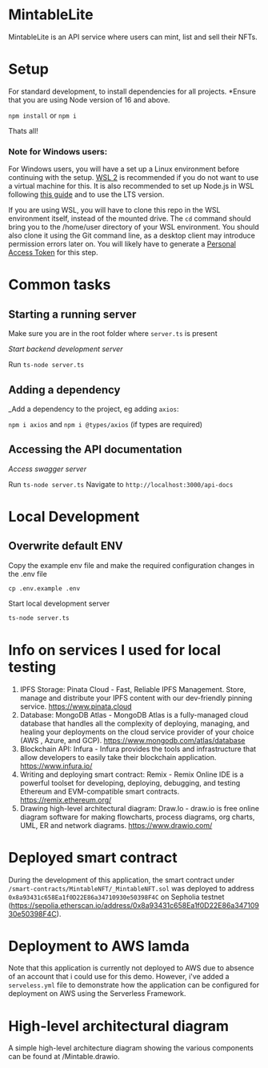 # MintableLite

MintableLite is an API service where users can mint, list and sell their NFTs.

# Setup

For standard development, to install dependencies for all projects. \*Ensure that you are using Node version of 16 and above.

`npm install` or `npm i`

Thats all!

### Note for Windows users:

For Windows users, you will have a set up a Linux environment before continuing with the setup. [WSL 2](https://docs.microsoft.com/en-us/windows/wsl/install) is recommended if you do not want to use a virtual machine for this. It is also recommended to set up Node.js in WSL following [this guide](https://docs.microsoft.com/en-us/windows/dev-environment/javascript/nodejs-on-wsl) and to use the LTS version.

If you are using WSL, you will have to clone this repo in the WSL environment itself, instead of the mounted drive. The `cd` command should bring you to the /home/user directory of your WSL environment. You should also clone it using the Git command line, as a desktop client may introduce permission errors later on. You will likely have to generate a [Personal Access Token](https://docs.github.com/en/authentication/keeping-your-account-and-data-secure/creating-a-personal-access-token) for this step.

# Common tasks

## Starting a running server

Make sure you are in the root folder where `server.ts` is present

_Start backend development server_

Run `ts-node server.ts`

## Adding a dependency

\_Add a dependency to the project, eg adding `axios`:

`npm i axios` and `npm i @types/axios` (if types are required)

## Accessing the API documentation

_Access swagger server_

Run `ts-node server.ts`
Navigate to `http://localhost:3000/api-docs`

# Local Development

## Overwrite default ENV

Copy the example env file and make the required configuration changes in the .env file

```
cp .env.example .env
```

Start local development server

```sh
ts-node server.ts
```

# Info on services I used for local testing

1. IPFS Storage: Pinata Cloud - Fast, Reliable IPFS Management. Store, manage and distribute your IPFS content with our dev-friendly pinning service. https://www.pinata.cloud
2. Database: MongoDB Atlas - MongoDB Atlas is a fully-managed cloud database that handles all the complexity of deploying, managing, and healing your deployments on the cloud service provider of your choice (AWS , Azure, and GCP). https://www.mongodb.com/atlas/database
3. Blockchain API: Infura - Infura provides the tools and infrastructure that allow developers to easily take their blockchain application. https://www.infura.io/
4. Writing and deploying smart contract: Remix - Remix Online IDE is a powerful toolset for developing, deploying, debugging, and testing Ethereum and EVM-compatible smart contracts. https://remix.ethereum.org/
5. Drawing high-level architectural diagram: Draw.Io - draw.io is free online diagram software for making flowcharts, process diagrams, org charts, UML, ER and network diagrams. https://www.drawio.com/

# Deployed smart contract

During the development of this application, the smart contract under `/smart-contracts/MintableNFT/_MintableNFT.sol` was deployed to address `0x8a93431c658Ea1f0D22E86a34710930e50398F4C` on Sepholia testnet (https://sepolia.etherscan.io/address/0x8a93431c658Ea1f0D22E86a34710930e50398F4C).

# Deployment to AWS lamda

Note that this application is currently not deployed to AWS due to absence of an account that i could use for this demo. However, i've added a `serveless.yml` file to demonstrate how the application can be configured for deployment on AWS using the Serverless Framework.

# High-level architectural diagram

A simple high-level architecture diagram showing the various components can be found at /Mintable.drawio.
